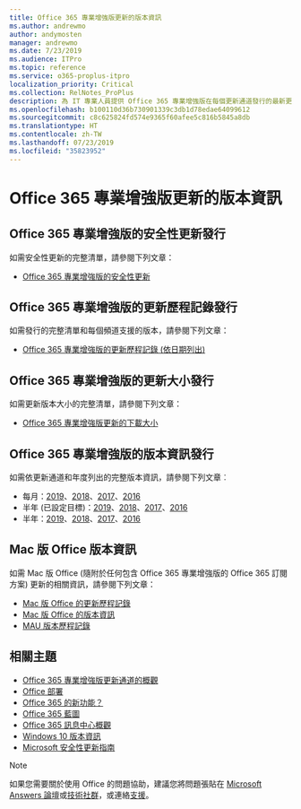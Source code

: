 ```yaml
---
title: Office 365 專業增強版更新的版本資訊
ms.author: andrewmo
author: andymosten
manager: andrewmo
ms.date: 7/23/2019
ms.audience: ITPro
ms.topic: reference
ms.service: o365-proplus-itpro
localization_priority: Critical
ms.collection: RelNotes_ProPlus
description: 為 IT 專業人員提供 Office 365 專業增強版在每個更新通道發行的最新更新清單，以及版本資訊和更新歷程記錄的連結
ms.openlocfilehash: b100110d36b730901339c3db1d78edae64099612
ms.sourcegitcommit: c8c625824fd574e9365f60afee5c816b5845a8db
ms.translationtype: HT
ms.contentlocale: zh-TW
ms.lasthandoff: 07/23/2019
ms.locfileid: "35823952"
---
```

# <a name="release-information-for-updates-to-office-365-proplus"></a>Office 365 專業增強版更新的版本資訊


## <a name="security-updates-for-office-365-proplus-releases"></a>Office 365 專業增強版的安全性更新發行

如需安全性更新的完整清單，請參閱下列文章：
 - [Office 365 專業增強版的安全性更新](office365-proplus-security-updates.md)


## <a name="update-history-for-office-365-proplus-releases"></a>Office 365 專業增強版的更新歷程記錄發行

如需發行的完整清單和每個頻道支援的版本，請參閱下列文章：
 - [Office 365 專業增強版的更新歷程記錄 (依日期列出)](update-history-office365-proplus-by-date.md)


 ## <a name="update-sizes-for-office-365-proplus-releases"></a>Office 365 專業增強版的更新大小發行

如需更新版本大小的完整清單，請參閱下列文章：
 - [Office 365 專業增強版更新的下載大小](download-sizes-office365-proplus-updates.md)

## <a name="release-notes-for-office-365-proplus-releases"></a>Office 365 專業增強版的版本資訊發行

如需依更新通道和年度列出的完整版本資訊，請參閱下列文章︰
 - 每月：[2019](monthly-channel-2019.md)、[2018](monthly-channel-2018.md)、[2017](monthly-channel-2017.md)、[2016](monthly-channel-2016.md)
 - 半年 (已設定目標)：[2019](semi-annual-channel-targeted-2019.md)、[2018](semi-annual-channel-targeted-2018.md)、[2017](semi-annual-channel-targeted-2017.md)、[2016](semi-annual-channel-targeted-2016.md)
 - 半年：[2019](semi-annual-channel-2019.md)、[2018](semi-annual-channel-2018.md)、[2017](semi-annual-channel-2017.md)、[2016](semi-annual-channel-2016.md)

## <a name="office-for-mac-release-information"></a>Mac 版 Office 版本資訊

如需 Mac 版 Office (隨附於任何包含 Office 365 專業增強版的 Office 365 訂閱方案) 更新的相關資訊，請參閱下列文章：
 - [Mac 版 Office 的更新歷程記錄](update-history-office-for-mac.md)
 - [Mac 版 Office 的版本資訊](release-notes-office-for-mac.md)
 - [MAU 版本歷程記錄](release-history-microsoft-autoupdate.md)


## <a name="related-topics"></a>相關主題

- [Office 365 專業增強版更新通道的概觀](https://docs.microsoft.com/DeployOffice/overview-of-update-channels-for-office-365-proplus)
- [Office 部署](https://docs.microsoft.com/deployoffice/)
- [Office 365 的新功能？](https://support.office.com/article/95c8d81d-08ba-42c1-914f-bca4603e1426)
- [Office 365 藍圖](https://products.office.com/business/office-365-roadmap)
- [Office 365 訊息中心概觀](https://support.office.com/article/38fb3333-bfcc-4340-a37b-deda509c2093)
- [Windows 10 版本資訊](https://www.microsoft.com/itpro/windows-10/release-information)
- [Microsoft 安全性更新指南](https://portal.msrc.microsoft.com/)

> [!NOTE]
> 如果您需要關於使用 Office 的問題協助，建議您將問題張貼在 [Microsoft Answers 論壇](https://answers.microsoft.com/)或[技術社群](https://techcommunity.microsoft.com/)，或連絡[支援](https://support.microsoft.com/contactus)。
